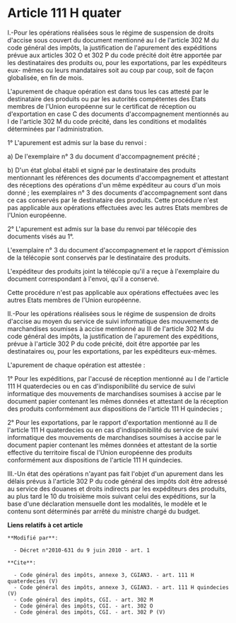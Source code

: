# Article 111 H quater

I.-Pour les opérations réalisées sous le régime de suspension de droits d'accise sous couvert du document mentionné au I de
l'article 302 M du code général des impôts, la justification de l'apurement des expéditions prévue aux articles 302 O et 302
P du code précité doit être apportée par les destinataires des produits ou, pour les exportations, par les expéditeurs eux-
mêmes ou leurs mandataires soit au coup par coup, soit de façon globalisée, en fin de mois. 

L'apurement de chaque opération est dans tous les cas attesté par le destinataire des produits ou par les autorités
compétentes des Etats membres de l'Union européenne sur le certificat de réception ou d'exportation en case C des documents
d'accompagnement mentionnés au I de l'article 302 M du code précité, dans les conditions et modalités déterminées par
l'administration. 

1° L'apurement est admis sur la base du renvoi : 

a) De l'exemplaire n° 3 du document d'accompagnement précité ; 

b) D'un état global établi et signé par le destinataire des produits mentionnant les références des documents
d'accompagnement et attestant des réceptions des opérations d'un même expéditeur au cours d'un mois donné ; les exemplaires
n° 3 des documents d'accompagnement sont dans ce cas conservés par le destinataire des produits. Cette procédure n'est pas
applicable aux opérations effectuées avec les autres Etats membres de l'Union européenne. 

2° L'apurement est admis sur la base du renvoi par télécopie des documents visés au 1°. 

L'exemplaire n° 3 du document d'accompagnement et le rapport d'émission de la télécopie sont conservés par le destinataire
des produits. 

L'expéditeur des produits joint la télécopie qu'il a reçue à l'exemplaire du document correspondant à l'envoi, qu'il a
conservé. 

Cette procédure n'est pas applicable aux opérations effectuées avec les autres Etats membres de l'Union européenne. 

II.-Pour les opérations réalisées sous le régime de suspension de droits d'accise au moyen du service de suivi informatique
des mouvements de marchandises soumises à accise mentionné au III de l'article 302 M du code général des impôts, la
justification de l'apurement des expéditions, prévue à l'article 302 P du code précité, doit être apportée par les
destinataires ou, pour les exportations, par les expéditeurs eux-mêmes. 

L'apurement de chaque opération est attestée : 

1° Pour les expéditions, par l'accusé de réception mentionné au I de l'article 111 H quaterdecies ou en cas d'indisponibilité
du service de suivi informatique des mouvements de marchandises soumises à accise par le document papier contenant les mêmes
données et attestant de la réception des produits conformément aux dispositions de l'article 111 H quindecies ; 

2° Pour les exportations, par le rapport d'exportation mentionné au II de l'article 111 H quaterdecies ou en cas
d'indisponibilité du service de suivi informatique des mouvements de marchandises soumises à accise par le document papier
contenant les mêmes données et attestant de la sortie effective du territoire fiscal de l'Union européenne des produits
conformément aux dispositions de l'article 111 H quindecies.

III.-Un état des opérations n'ayant pas fait l'objet d'un apurement dans les délais prévus à l'article 302 P du code général
des impôts doit être adressé au service des douanes et droits indirects par les expéditeurs des produits, au plus tard le 10
du troisième mois suivant celui des expéditions, sur la base d'une déclaration mensuelle dont les modalités, le modèle et le
contenu sont déterminés par arrêté du ministre chargé du budget.

**Liens relatifs à cet article**

	**Modifié par**:

	  - Décret n°2010-631 du 9 juin 2010 - art. 1

	**Cite**:

	  - Code général des impôts, annexe 3, CGIAN3. - art. 111 H quaterdecies (V)
	  - Code général des impôts, annexe 3, CGIAN3. - art. 111 H quindecies (V)
	  - Code général des impôts, CGI. - art. 302 M
	  - Code général des impôts, CGI. - art. 302 O
	  - Code général des impôts, CGI. - art. 302 P (V)
